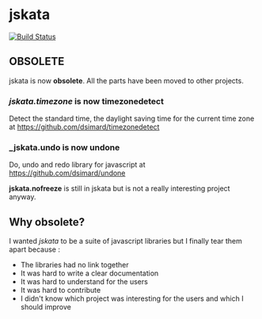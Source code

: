 # jskata
[![Build Status](https://travis-ci.org/dsimard/jskata.png?branch=master)](https://travis-ci.org/dsimard/jskata)

## OBSOLETE

jskata is now __obsolete__. All the parts have been moved to other projects.

### _jskata.timezone_ is now timezonedetect 

Detect the standard time, the daylight saving time for the current time zone at <https://github.com/dsimard/timezonedetect>

### _jskata.undo is now undone 

Do, undo and redo library for javascript at <https://github.com/dsimard/undone>

__jskata.nofreeze__ is still in jskata but is not a really interesting project anyway.

## Why obsolete?

I wanted _jskata_ to be a suite of javascript libraries but I finally tear them apart because :

- The libraries had no link together
- It was hard to write a clear documentation
- It was hard to understand for the users
- It was hard to contribute
- I didn't know which project was interesting for the users and which I should improve
